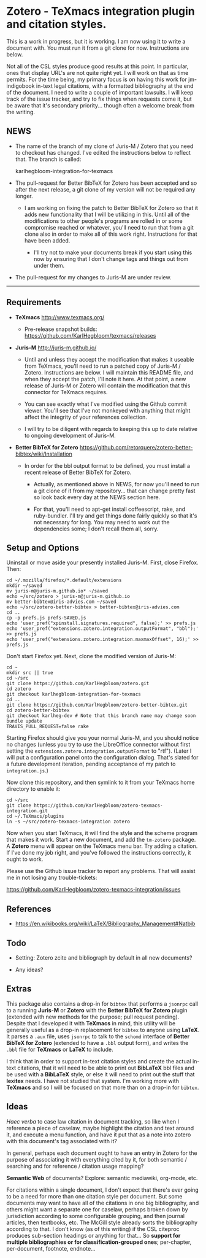 Zotero - TeXmacs integration plugin and citation styles.
========================================================

This is a work in progress, but it is working. I am now using it to
write a document with. You must run it from a git clone for
now. Instructions are below.

Not all of the CSL styles produce good results at this point. In
particular, ones that display URL's are not quite right yet. I will
work on that as time permits. For the time being, my primary focus is
on having this work for jm-indigobook in-text legal citations, with a
formatted bibliography at the end of the document. I need to write a
couple of important lawsuits. I will keep track of the issue tracker,
and try to fix things when requests come it, but be aware that it's
secondary priority... though often a welcome break from the writing.

NEWS
----

  * The name of the branch of my clone of Juris-M / Zotero that you
    need to checkout has changed. I've edited the instructions
    below to reflect that. The branch is called:
    
    karlhegbloom-integration-for-texmacs
  
  * The pull-request for Better BibTeX for Zotero has been accepted
    and so after the next release, a git clone of my version will not
    be required any longer.

    * I am working on fixing the patch to Better BibTeX for Zotero so
      that it adds new functionality that I will be utilizing in
      this. Until all of the modifications to other people's programs
      are rolled in or some compromise reached or whatever, you'll
      need to run that from a git clone also in order to make all of
      this work right. Instructions for that have been added.
    
      * I'll try not to make your documents break if you start using
        this now by ensuring that I don't change tags and things out
        from under them.
        
  * The pull-request for my changes to Juris-M are under review.

----------------------------------------------------------------------

Requirements
------------

  * **TeXmacs** <http://www.texmacs.org/>

    * Pre-release snapshot builds: <https://github.com/KarlHegbloom/texmacs/releases>

  * **Juris-M** <http://juris-m.github.io/>

    * Until and unless they accept the modification that makes it
      useable from TeXmacs, you'll need to run a patched copy of
      Juris-M / Zotero. Instructions are below. I will maintain this
      README file, and when they accept the patch, I'll note it
      here. At that point, a new release of Juris-M or Zotero will
      contain the modification that this connector for TeXmacs
      requires.
  
    * You can see exactly what I've modified using the Github commit
      viewer. You'll see that I've not monkeyed with anything that
      might affect the integrity of your references collection.
      
    * I will try to be diligent with regards to keeping this up to
      date relative to ongoing development of Juris-M.
      
  * **Better BibTeX for Zotero** <https://github.com/retorquere/zotero-better-bibtex/wiki/Installation>
  
    * In order for the bbl output format to be defined, you must
      install a recent release of Better BibTeX for Zotero.
      
      * Actually, as mentioned above in NEWS, for now you'll need to
        run a git clone of it from my repository... that can change
        pretty fast so look back every day at the NEWS section here.
        
      * For that, you'll need to apt-get install coffeescript, rake,
        and ruby-bundler. I'll try and get things done fairly quickly
        so that it's not necessary for long. You may need to work out
        the dependencies some; I don't recall them all, sorry.


Setup and Options
-----------------

Uninstall or move aside your presently installed Juris-M. First, close
Firefox. Then:

    cd ~/.mozilla/firefox/*.default/extensions
    mkdir ~/saved
    mv juris-m@juris-m.github.io* ~/saved
    echo ~/src/zotero > juris-m@juris-m.github.io
    mv better-bibtex@iris-advies.com ~/saved
    echo ~/src/zotero-better-bibtex > better-bibtex@iris-advies.com
    cd ..
    cp -p prefs.js prefs-SAVED.js
    echo 'user_pref("xpinstall.signatures.required", false);' >> prefs.js
    echo 'user_pref("extensions.zotero.integration.outputFormat", "bbl");' >> prefs.js
    echo 'user_pref("extensions.zotero.integration.maxmaxOffset", 16);' >> prefs.js

Don't start Firefox yet. Next, clone the modified version of Juris-M:

    cd ~
    mkdir src || true
    cd ~/src
    git clone https://github.com/KarlHegbloom/zotero.git
    cd zotero
    git checkout karlhegbloom-integration-for-texmacs
    cd ..
    git clone https://github.com/KarlHegbloom/zotero-better-bibtex.git
    cd zotero-better-bibtex
    git checkout karlheg-dev # Note that this branch name may change soon
    bundle update
    TRAVIS_PULL_REQUEST=false rake

Starting Firefox should give you your normal Juris-M, and you should
notice no changes (unless you try to use the LibreOffice connector
without first setting the `extensions.zotero.integration.outputFormat`
to "rtf"). (Later I will put a configuration panel onto the
configuration dialog. That's slated for a future development
iteration, pending acceptance of my patch to `integration.js`.)

Now clone this repository, and then symlink to it from your TeXmacs
home directory to enable it:

    cd ~/src
    git clone https://github.com/KarlHegbloom/zotero-texmacs-integration.git
    cd ~/.TeXmacs/plugins
    ln -s ~/src/zotero-texmacs-integration zotero

Now when you start TeXmacs, it will find the style and the scheme
program that makes it work. Start a new document, and add the
`tm-zotero` package. A **Zotero** menu will appear on the TeXmacs menu
bar. Try adding a citation. If I've done my job right, and you've
followed the instructions correctly, it ought to work.

Please use the Github issue tracker to report any problems. That will
assist me in not losing any trouble-tickets:

<https://github.com/KarlHegbloom/zotero-texmacs-integration/issues>



References
----------

  * <https://en.wikibooks.org/wiki/LaTeX/Bibliography_Management#Natbib>


Todo
----

  * Setting: Zotero zcite and bibliograph by default in all new documents?
  
  * Any ideas?


Extras
------

This package also contains a drop-in for `bibtex` that performs a
`jsonrpc` call to a running **Juris-M** or **Zotero** with the
**Better BibTeX for Zotero** plugin (extended with new methods for the
purpose; pull request pending). Despite that I developed it with
**TeXmacs** in mind, this utility will be generally useful as a
drop-in replacement for `bibtex` to anyone using **LaTeX**. It parses
a `.aux` file, uses `jsonrpc` to talk to the `schomd` interface of
**Better BibTeX for Zotero** (extended to have a `.bbl` output form),
and writes the `.bbl` file for **TeXmacs** or **LaTeX** to include.

I think that in order to support in-text citation styles and create
the actual in-text citations, that it will need to be able to print
out **BibLaTeX** bbl files and be used with a **BibLaTeX** style, or
else it will need to print out the stuff that **lexitex** needs. I
have not studied that system. I'm working more with **TeXmacs** and so
I will be focused on that more than on a drop-in for `bibtex`.


Ideas
-----

*Haec verba* to case law citation in document tracking, so like when I
reference a piece of caselaw, maybe highlight the citation and text
around it, and execute a menu function, and have it put that as a note
into zotero with this document's tag associated with it?

In general, perhaps each document ought to have an entry in Zotero for
the purpose of associating it with everything cited by it, for both
semantic / searching and for reference / citation usage mapping?

**Semantic Web** of documents? Explore: semantic mediawiki, org-mode,
etc.

For citations within a single document, I don't expect that there's
ever going to be a need for more than one citation style per
document. But some documents may want to have all of the citations in
one big bibliography, and others might want a separate one for
caselaw, perhaps broken down by jurisdiction according to some
configurable grouping, and then journal articles, then textbooks,
etc. The McGill style already sorts the bibliography according to
that. I don't know (as of this writing) if the CSL citeproc produces
sub-section headings or anything for that... So **support for multiple
bibliographies or for classification-grouped ones**; per-chapter,
per-document, footnote, endnote...
